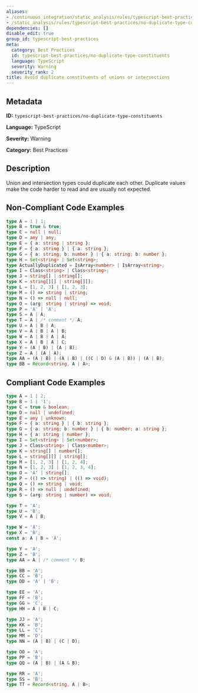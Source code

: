 ```yaml
---
aliases:
- /continuous_integration/static_analysis/rules/typescript-best-practices/no-duplicate-type-constituents
- /static_analysis/rules/typescript-best-practices/no-duplicate-type-constituents
dependencies: []
disable_edit: true
group_id: typescript-best-practices
meta:
  category: Best Practices
  id: typescript-best-practices/no-duplicate-type-constituents
  language: TypeScript
  severity: Warning
  severity_rank: 2
title: Avoid duplicate constituents of unions or intersections
---
```

<!--  SOURCED FROM https://github.com/DataDog/datadog-static-analyzer-rule-docs -->


## Metadata
**ID:** `typescript-best-practices/no-duplicate-type-constituents`

**Language:** TypeScript

**Severity:** Warning

**Category:** Best Practices

## Description
Union and intersection types could duplicate each other. Duplicate values make the code harder to read and are usually not expected.

## Non-Compliant Code Examples
```typescript
type A = 1 | 1;
type B = true & true;
type C = null | null;
type D = any | any;
type E = { a: string | string };
type F = { a: string } | { a: string };
type G = { a: string; b: number } | { a: string; b: number };
type H = Set<string> | Set<string>;
type ActuallyDuplicated = IsArray<number> | IsArray<string>;
type I = Class<string> | Class<string>;
type J = string[] | string[];
type K = string[][] | string[][];
type L = [1, 2, 3] | [1, 2, 3];
type M = () => string | string;
type N = () => null | null;
type O = (arg: string | string) => void;
type P = 'A' | 'A';
type S = A | A;
type T = A | /* comment */ A;
type U = A | B | A;
type V = A | B | A | B;
type W = A | B | A | A;
type X = A | B | A | C;
type Y = (A | B) | (A | B);
type Z = A | (A | A);
type AA = (A | B) | (A | B) | ((C | D) & (A | B)) | (A | B);
type BB = Record<string, A | A>;

```

## Compliant Code Examples
```typescript
type A = 1 | 2;
type B = 1 | '1';
type C = true & boolean;
type D = null | undefined;
type E = any | unknown;
type F = { a: string } | { b: string };
type G = { a: string; b: number } | { b: number; a: string };
type H = { a: string | number };
type I = Set<string> | Set<number>;
type J = Class<string> | Class<number>;
type K = string[] | number[];
type L = string[][] | string[];
type M = [1, 2, 3] | [1, 2, 4];
type N = [1, 2, 3] | [1, 2, 3, 4];
type O = 'A' | string[];
type P = (() => string) | (() => void);
type Q = () => string | void;
type R = () => null | undefined;
type S = (arg: string | number) => void;

type T = 'A';
type U = 'B';
type V = A | B;

type W = 'A';
type X = 'B';
const a: A | B = 'A';

type Y = 'A';
type Z = 'B';
type AA = A | /* comment */ B;

type BB = 'A';
type CC = 'B';
type DD = 'A' | 'B';

type EE = 'A';
type FF = 'B';
type GG = 'C';
type HH = A | B | C;

type JJ = 'A';
type KK = 'B';
type LL = 'C';
type MM = 'D';
type NN = (A | B) | (C | D);

type OO = 'A';
type PP = 'B';
type QQ = (A | B) | (A & B);

type RR = 'A';
type SS = 'B';
type TT = Record<string, A | B>;
```
